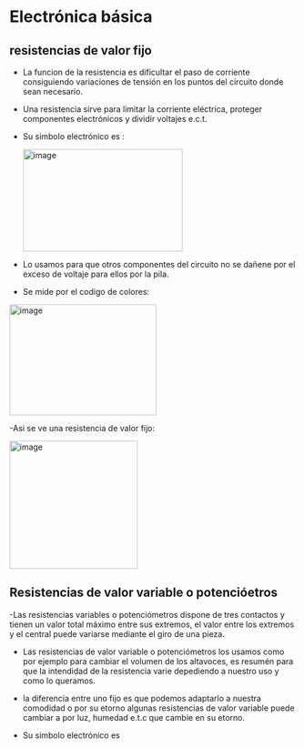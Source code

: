 # Electrónica básica

## resistencias de valor fijo
- La funcion de la resistencia es dificultar el paso de corriente consiguiendo variaciones de tensión en los puntos del circuito donde sean necesario.

- Una resistencia sirve para limitar la corriente eléctrica, proteger componentes electrónicos y dividir voltajes e.c.t.

- Su simbolo electrónico es :
  
  <img width="280" height="180" alt="image" src="https://github.com/user-attachments/assets/55d2d3cc-0e5b-4b40-9830-80e095467768" />
  

- Lo usamos para que otros componentes del circuito no se dañene por el exceso de voltaje para ellos por la pila.

- Se mide por el codigo de colores:
  
  
<img width="258" height="195" alt="image" src="https://github.com/user-attachments/assets/f9796f46-52f2-4a5f-9476-bd393dfbe77b" />

-Asi se ve una resistencia de valor fijo:


<img width="225" height="225" alt="image" src="https://github.com/user-attachments/assets/be496212-66b5-47d0-b509-55ecfb504b5f" />

## Resistencias de valor variable o potencióetros

-Las resistencias variables o potenciómetros dispone de tres contactos y tienen un valor total máximo entre sus extremos, el valor entre los extremos y el central puede variarse mediante el giro de una pieza.

- Las resistencias de valor variable o potenciómetros los usamos como por ejemplo para cambiar el volumen de los altavoces, es resumén para que la intendidad de la resistencia varie depediendo a nuestro uso y como lo queramos.

- la diferencia entre uno fijo es que podemos adaptarlo a nuestra comodidad o por su etorno algunas resistencias de valor variable puede cambiar a por luz, humedad e.t.c que cambie en su etorno.

- Su simbolo electrónico es




